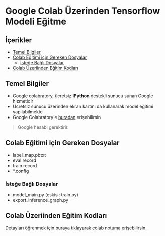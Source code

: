 # Google Colab Üzerinden Tensorflow Modeli Eğitme <!-- omit in toc -->

## İçerikler <!-- omit in toc -->

- [Temel Bilgiler](#temel-bilgiler)
- [Colab Eğitimi için Gereken Dosyalar](#colab-e%C4%9Fitimi-i%C3%A7in-gereken-dosyalar)
  - [İsteğe Bağlı Dosyalar](#i%CC%87ste%C4%9Fe-ba%C4%9Fl%C4%B1-dosyalar)
- [Colab Üzeriinden Eğitim Kodları](#colab-%C3%BCzeriinden-e%C4%9Fitim-kodlar%C4%B1)

## Temel Bilgiler

- Google colabratory, ücretsiz **IPython** destekli sunucu sunan Google hizmetidir
- Ücretsiz sunucu üzerinden ekran kartını da kullanarak model eğitimi yapılabilmekte
- Google Colabratory'e [buradan][Google Colabratory] erişebilirsin

> Google hesabı gerektirir.

## Colab Eğitimi için Gereken Dosyalar

- label_map.pbtxt
- eval.record
- train.record
- *.config

### İsteğe Bağlı Dosyalar

- model_main.py (eskisi: train.py)
- export_inference_graph.py

## Colab Üzeriinden Eğitim Kodları

Detayları öğrenmek için [buraya](https://colab.research.google.com/drive/1JvMqUga8ALUF-YwPp4gPVZ8SjxsOoFad) tıklayarak colab notuma erişebilirsin.

[Google Colabratory]: https://colab.research.google.com/